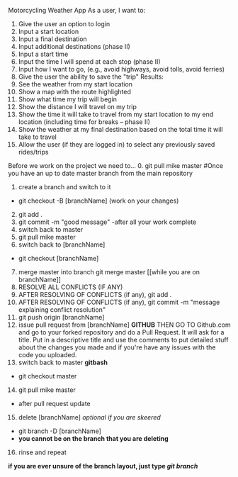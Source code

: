 Motorcycling Weather App
As a user, I want to:
1)  Give the user an option to login
2)	Input a start location
3)	Input a final destination
4)	Input additional destinations (phase II)
5)	Input a start time
6)	Input the time I will spend at each stop (phase II)
7)	Input how I want to go, (e.g., avoid highways, avoid tolls, avoid ferries)
8)	Give the user the ability to save the "trip"
Results:
1)	See the weather from my start location
2)	Show a map with the route highlighted
3)	Show what time my trip will begin
4)	Show the distance I will travel on my trip
5)	Show the time it will take to travel from my start location to my end location (including time for breaks – phase II)
6)	Show the weather at my final destination based on the total time it will take to travel
7)  Allow the user (if they are logged in) to select any previously saved rides/trips


Before we work on the project we need to...
0. git pull mike master
#Once you have an up to date master branch from the main repository
1. create a branch and switch to it
 - git checkout -B [branchName]
 (work on your changes)
2. git add .
3. git commit -m "good message"
 -after all your work complete
4. switch back to master
5. git pull mike master
6. switch back to [branchName]
 - git checkout [branchName]
7. merge master into branch
 git merge master [[while you are on branchName]]
8. RESOLVE ALL CONFLICTS (IF ANY)
9. AFTER RESOLVING OF CONFLICTS (if any), git add .
10. AFTER RESOLVING OF CONFLICTS (if any), git commit -m "message explaining conflict resolution"
11. git push origin [branchName]
12. issue pull request from [branchName] **GITHUB**
 THEN GO TO Github.com and go to your forked repository and do a Pull Request.
 It will ask for a title.  Put in a descriptive title and use the comments to put detailed stuff about the changes you made and if you're have any issues with the code you uploaded.
13. switch back to master **gitbash**
 - git checkout master
14. git pull mike master
 - after pull request update
15. delete [branchName] ​_optional if you are skeered_​
 - git branch -D [branchName]
 - **you cannot be on the branch that you are deleting**
16. rinse and repeat

**if you are ever unsure of the branch layout, just type _git branch_**
